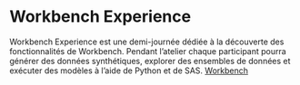 # Workbench Experience
Workbench Experience est une demi-journée dédiée à la découverte des fonctionnalités de Workbench. Pendant l’atelier chaque participant pourra générer des données synthétiques, explorer des ensembles de données et exécuter des modèles à l’aide de Python et de SAS. 
[Workbench](https://east-us-1.workbench.sas.com/?org_name=wmt-001)

